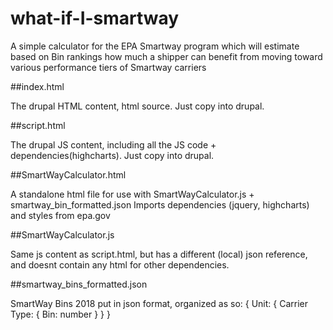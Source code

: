 # what-if-I-smartway

A simple calculator for the EPA Smartway program which will estimate based on Bin rankings how much a shipper can benefit from moving toward various performance tiers of Smartway carriers


##index.html

The drupal HTML content, html source. Just copy into drupal.


##script.html

The drupal JS content, including all the JS code + dependencies(highcharts). Just copy into drupal.


##SmartWayCalculator.html

A standalone html file for use with SmartWayCalculator.js + smartway_bin_formatted.json
Imports dependencies (jquery, highcharts) and styles from epa.gov

##SmartWayCalculator.js

Same js content as script.html, but has a different (local) json reference, and doesnt contain any html for other dependencies.

##smartway_bins_formatted.json

SmartWay Bins 2018 put in json format, organized as so:
{ Unit: { Carrier Type: { Bin: number } } }